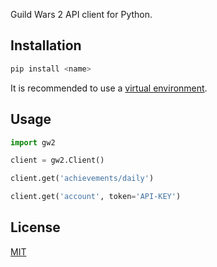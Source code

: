 Guild Wars 2 API client for Python.

## Installation

```sh
pip install <name>
```

It is recommended to use a [virtual environment].

## Usage

```py
import gw2

client = gw2.Client()

client.get('achievements/daily')

client.get('account', token='API-KEY')
```

## License

[MIT][license]

[license]: /LICENSE
[virtual environment]: https://docs.python.org/3/library/venv.html
